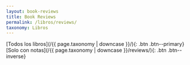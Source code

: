 ```yaml
---
layout: book-reviews
title: Book Reviews
permalink: /libros/reviews/
taxonomy: Libros
---
```


[Todos los libros](/{{ page.taxonomy | downcase }}/){: .btn .btn--primary} [Solo con notas](/{{ page.taxonomy | downcase }}/reviews/){: .btn .btn--inverse}
